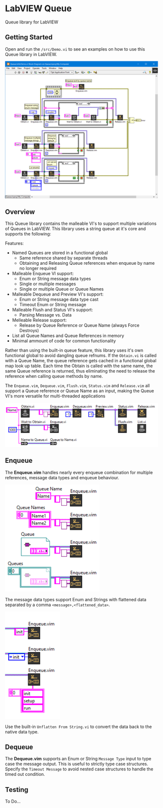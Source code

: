 # LabVIEW Queue
 Queue library for LabVIEW

## Getting Started

Open and run the `/src/Demo.vi` to see an examples on how to use this Queue library in LabVIEW.

![QueueDemo](/docs/imgs/QueueDemo.png)

## Overview

This Queue library contains the malleable VI's to support multiple variations of Queues in LabVIEW. This library uses a string queue at it's core and supports the following:

Features:
- Named Queues are stored in a functional global
  - Same reference shared by separate threads
  - Obtaining and Releasing Queue references when enqueue by name no longer required
- Malleable Enqueue VI support:
  - Enum or String message data types
  - Single or multiple messages
  - Single or multiple Queue or Queue Names
- Malleable Dequeue and Preview VI's support:
  - Enum or String message data type cast
  - Timeout Enum or String message
- Malleable Flush and Status VI's support:
  - Parsing Message vs. Data
- Melleable Release support:
  - Release by Queue Reference or Queue Name (always Force Destroys)
- List all Queue Names and Queue References in memory
- Minimal ammount of code for common functionality

Rather than using the built-in queue feature, this library uses it's own functional global to avoid dangling queue refnums. If the `Obtain.vi` is called with a Queue Name, the queue reference gets cached in a functional global map look up table. Each time the Obtain is called with the same name, the same Queue reference is returned, thus eliminating the need to release the reference when calling queue methods by name.

The `Enqueue.vim`, `Dequeue.vim`, `Flush.vim`, `Status.vim` and `Release.vim` all support a Queue reference or Queue Name as an input, making the Queue VI's more versatile for multi-threaded applications

![QueueVIs](/docs/imgs/QueueVIs.png)

## Enqueue

The **Enqueue.vim** handles nearly every enqueue combination for multiple references, message data types and enqueue behaviour.

![EnqueueRefnums](/docs/imgs/EnqueueRefnums.png)

The message data types support Enum and Strings with flattened data separated by a comma `<message>,<flattened_data>`.

![EnqueueMessages](/docs/imgs/EnqueueMessages.png)

Use the built-in `Unflatten From String.vi` to convert the data back to the native data type.

## Dequeue

The **Dequeue.vim** supports an Enum or String `Message Type` input to type case the message output. This is useful to strictly type case structures. Specify the `Timeout Message` to avoid nested case structures to handle the timed out condition.

## Testing

To Do...